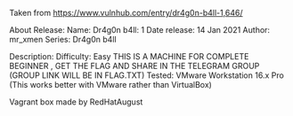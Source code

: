 Taken from https://www.vulnhub.com/entry/dr4g0n-b4ll-1,646/ 

About Release:
    Name: Dr4g0n b4ll: 1
    Date release: 14 Jan 2021
    Author: mr_xmen
    Series: Dr4g0n b4ll

Description:
    Difficulty: Easy
    THIS IS A MACHINE FOR COMPLETE BEGINNER , GET THE FLAG AND SHARE IN THE TELEGRAM GROUP (GROUP LINK WILL BE IN FLAG.TXT)
    Tested: VMware Workstation 16.x Pro (This works better with VMware rather than VirtualBox)

Vagrant box made by RedHatAugust
